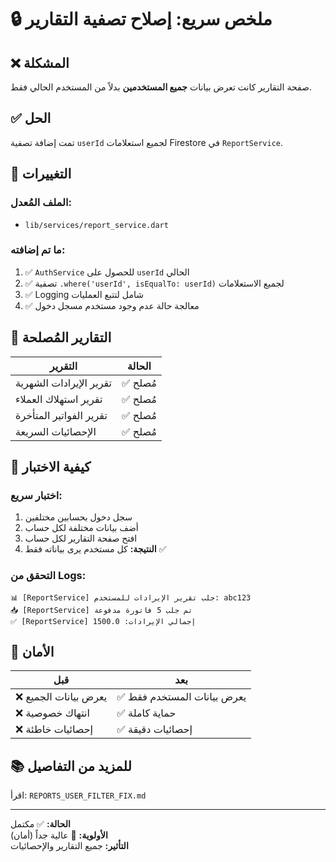 # 🔒 ملخص سريع: إصلاح تصفية التقارير

## ❌ المشكلة

صفحة التقارير كانت تعرض بيانات **جميع المستخدمين** بدلاً من المستخدم الحالي فقط.

## ✅ الحل

تمت إضافة تصفية `userId` لجميع استعلامات Firestore في `ReportService`.

## 📝 التغييرات

### **الملف المُعدل:**

- `lib/services/report_service.dart`

### **ما تم إضافته:**

1. ✅ `AuthService` للحصول على `userId` الحالي
2. ✅ تصفية `.where('userId', isEqualTo: userId)` لجميع الاستعلامات
3. ✅ Logging شامل لتتبع العمليات
4. ✅ معالجة حالة عدم وجود مستخدم مسجل دخول

## 🎯 التقارير المُصلحة

| التقرير                 | الحالة   |
| ----------------------- | -------- |
| تقرير الإيرادات الشهرية | ✅ مُصلح |
| تقرير استهلاك العملاء   | ✅ مُصلح |
| تقرير الفواتير المتأخرة | ✅ مُصلح |
| الإحصائيات السريعة      | ✅ مُصلح |

## 🧪 كيفية الاختبار

### **اختبار سريع:**

1. سجل دخول بحسابين مختلفين
2. أضف بيانات مختلفة لكل حساب
3. افتح صفحة التقارير لكل حساب
4. **النتيجة:** كل مستخدم يرى بياناته فقط ✅

### **التحقق من Logs:**

```
📊 [ReportService] جلب تقرير الإيرادات للمستخدم: abc123
📥 [ReportService] تم جلب 5 فاتورة مدفوعة
✅ [ReportService] إجمالي الإيرادات: 1500.0
```

## 🔐 الأمان

| قبل                   | بعد                         |
| --------------------- | --------------------------- |
| ❌ يعرض بيانات الجميع | ✅ يعرض بيانات المستخدم فقط |
| ❌ انتهاك خصوصية      | ✅ حماية كاملة              |
| ❌ إحصائيات خاطئة     | ✅ إحصائيات دقيقة           |

## 📚 للمزيد من التفاصيل

اقرأ: `REPORTS_USER_FILTER_FIX.md`

---

**الحالة:** ✅ مكتمل  
**الأولوية:** 🔴 عالية جداً (أمان)  
**التأثير:** جميع التقارير والإحصائيات
